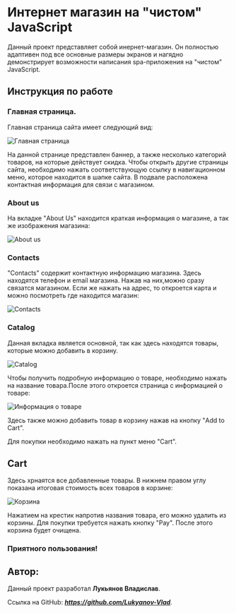 # Интернет магазин на "чистом" JavaScript
Данный проект представляет собой инернет-магазин. Он полностью адаптивен под все основные размеры экранов и нагядно демонстрирует возможности написания spa-приложения на "чистом" JavaScript.



## Инструкция по работе
### Главная страница.
Главная страница сайта имеет следующий вид:

![Главная страница](https://i.ibb.co/vz19Myk/screen21.png)

На данной странице представлен баннер, а также несколько категорий товаров, на которые действует скидка.
Чтобы открыть другие страницы сайта, необходимо нажать соответствующую ссылку в навигационном меню, которое находится в шапке сайта.
В подвале расположена контактная информация для связи с магазином.

###  About us
На вкладке "About Us" находится краткая информация о магазине, а так же изображения магазина:

![About us](https://i.ibb.co/D1d8xFB/screen22.png)


### Contacts

"Contacts" содержит контактную информацию магазина. Здесь находятся телефон и email магазина. Нажав на них,можно сразу связатся магазином. Если же нажать на адрес, то откроется карта и можно посмотреть где находится магазин:

![Contacts](https://i.ibb.co/Cnf8yPM/screen23.png)


### Catalog

Данная вкладка является основной, так как здесь находятся товары, которые можно добавить в корзину.

![Catalog](https://i.ibb.co/HgscKzF/screen24.png)


Чтобы получить подробную информацию о товаре, необходимо нажать на название товара.После этого откроется страница с информацией о товаре:

![Информация о товаре](https://i.ibb.co/YXTB8BR/screen25.png)

Здесь также можно добавить товар в корзину нажав на кнопку "Add to Cart".


Для покупки необходимо нажать на пункт меню "Cart".

## Cart

Здесь хрнаятся все добавленные товары. В нижнем правом углу показана итоговая стоимость всех товаров в корзине:

![Корзина](https://i.ibb.co/1XYHQ2P/screen26.png)

Нажатием на крестик напротив названия товара, его можно удалить из корзины.
Для покупки требуется нажать кнопку "Pay". После этого корзина будет очищена.




### Приятного пользования!


## Автор:

Данный проект разработал __Лукьянов Владислав__.

Ссылка на GitHub:  ___https://github.com/Lukyanov-Vlad___.


